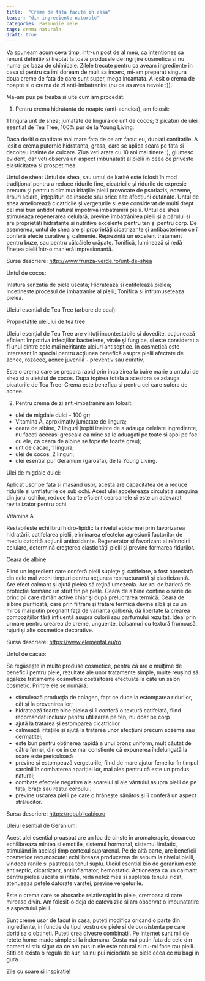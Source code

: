 ```yaml
---
title:  "Creme de fata facute in casa"
teaser: "din ingrediente naturale"
categories: Pasiunile mele
tags: crema naturala
draft: true
---
```


Va spuneam acum ceva timp, intr-un post de al meu, ca intentionez sa renunt definitiv si treptat la toate produsele de ingrijire cosmetica si nu numai pe baza de chimicale.
Zilele trecute pentru ca aveam ingrediente in casa si pentru ca imi doream de mult sa incerc, mi-am preparat singura doua creme de fata de care sunt super, mega incantata.
A iesit o crema de noapte si o crema de zi anti-imbatranire (nu ca as avea nevoie :)).

Ma-am pus pe treaba si uite cum am procedat:

1. Pentru crema hidratanta de noapte (anti-acneica), am folosit:

1 lingura unt de shea;
jumatate de lingura de unt de cocos;
3 picaturi de ulei esential de Tea Tree, 100% pur de la Young Living.

Daca doriti o cantitate mai mare fata de ce am facut eu, dublati cantitatile.
A iesit o crema puternic hidratanta, grasa, care se aplica seara pe fata si decolteu inainte de culcare. Ziua veti arata cu 10 ani mai tinere :), glumesc evident, dar veti observa un aspect imbunatatit al pielii in ceea ce priveste elasticitatea si prospetimea.

Untul de shea:
Untul de shea, sau untul de karité este folosit în mod tradițional pentru a reduce ridurile fine, cicatricile și ridurile de expresie precum și pentru a diminua iritațiile pielii provocate de psoriazis, eczeme, arsuri solare, înțepături de insecte sau orice alte afecțiuni cutanate. Untul de shea ameliorează cicatricile și vergeturile si este considerat de multi drept cel mai bun antidot natural impotriva imbatranirii pielii.
Untul de shea stimuleaza regenerarea celulară, previne îmbătrânirea pielii și a părului si are proprietăți hidratante și nutritive excelente pentru ten și pentru corp. De asemenea, untul de shea are și proprietăți cicatrizante și antibacteriene ce îi conferă efecte curative și calmente. Reprezintă un excelent tratament pentru buze, sau pentru călcâiele crăpate. Tonifică, luminează și redă finețea pielii într-o manieră impresionantă.

Sursa descriere: http://www.frunza-verde.ro/unt-de-shea

Untul de cocos:

Inlatura senzatia de piele uscata;
Hidrateaza si catifeleaza pielea;
Incetineste procesul de imbatranire al pielii;
Tonifica si infrumuseteaza pielea.

Uleiul esential de Tea Tree (arbore de ceai):

Proprietăţile uleiului de tea tree

 Uleiul esenţial de Tea Tree are virtuţi incontestabile și dovedite, acţionează eficient împotriva infecţiilor bacteriene, virale și fungice, și este considerat a fi unul dintre cele mai neiritante uleiuri antiseptice. În cosmetică este interesant în special pentru acţiunea benefică asupra pielii afectate de acnee, rozacee, acnee juvenilă - preventiv sau curativ.
 
 
 Este o crema care se prepara rapid prin incalzirea la baire marie a untului de shea si a uleiului de cocos. Dupa topirea totala a acestora se adauga picaturile de Tea Tree.
 Crema este benefica si pentru cei care sufera de acnee.
 
 
 2. Pentru crema de zi anti-imbatranire am folosit:
 
 - ulei de migdale dulci - 100 gr;
 - Vitamina A, aproximativ jumatate de lingura;
 - ceara de albine, 2 linguri (topiti inainte de a adauga celelate ingrediente, nu faceti aceeasi greseala ca mine sa le aduagati pe toate si apoi pe foc cu ele, ca ceara de albine se topeste foarte greu);
 - unt de cacao, 1 lingura;
 - ulei de cocos, 2 linguri;
 - ulei esential pur Geranium (garoafa), de la Young Living.
 
 Ulei de migdale dulci:
 
 Aplicat usor pe fata si masand usor, acesta are capacitatea de a reduce ridurile si umflaturile de sub ochi. Acest ulei accelereaza circulatia sanguina din jurul ochilor, reduce foarte eficient cearcanele si este un adevarat revitalizator pentru ochi.
 
 Vitamina A
 
 Restabileste echilibrul hidro-lipidic la nivelul epidermei prin favorizarea hidratării, catifelarea pielii, eliminarea efectelor agresiunii factorilor de mediu datorită acţiunii antioxidante. Regenerator şi favorizant al reînnoirii celulare, determină creşterea elasticităţii pielii şi previne formarea ridurilor.
 
 Ceara de albine
 
Fiind un ingredient care conferă pielii supleţe şi catifelare, a fost apreciată din cele mai vechi timpuri pentru acţiunea restructurantă şi elasticizantă. Are efect calmant şi ajută pielea să reţină umezeala. Are rol de barieră de protecţie formând un strat fin pe piele.
Ceara de albine conţine o serie de principii care rămân active chiar şi după prelucrarea termică. Ceara de albine purificată, care prin filtrare şi tratare termică devine albă şi cu un miros mai puţin pregnant faţă de varianta galbenă, dă libertate la crearea compoziţiilor fără influenţă asupra culorii sau parfumului rezultat. Ideal prin urmare pentru crearea de creme, unguente, balsamuri cu textură frumoasă, rujuri şi alte cosmetice decorative.

Sursa descriere: https://www.elemental.eu/ro

Untul de cacao:

Se regăsește în multe produse cosmetice, pentru că are o mulțime de beneficii pentru piele, rezultate ale unor tratamente simple, multe reușind să egaleze tratamente cosmetice costisitoare efectuate la câte un salon cosmetic. Printre ele se numără:

- stimulează producția de colagen, fapt ce duce la estomparea ridurilor, cât și la prevenirea lor;
- hidratează foarte bine pielea și îi conferă o textură catifelată, fiind recomandat inclusiv pentru utilizarea pe ten, nu doar pe corp
- ajută la tratarea și estomparea cicatricilor
- calmează iritațiile și ajută la tratarea unor afecțiuni precum eczema sau dermatitei;
- este bun pentru obținerea rapidă a unui bronz uniform, mult căutat de către femei, din ce în ce mai conștiente că expunerea îndelungată la soare este periculoasă
- previne și estompează vergeturile, fiind de mare ajutor femeilor în timpul sarcinii în combaterea apariției lor, mai ales pentru că este un produs natural;
- combate efectele negative ale soarelui și ale vântului asupra pielii de pe față, brațe sau restul corpului.
- previne uscarea pielii pe care o hrănește sănătos și îi conferă un aspect strălucitor.

Sursa descriere: https://republicabio.ro

Uleiul esential de Geranium:

Acest ulei esential proaspat are un loc de cinste  în aromaterapie, deoarece echilibreaza mintea si emotiile, sistemul hormonal, sistemul limfatic, stimulând în acelaşi timp cortexul suprarenal.
Pe de altă parte, are beneficii cosmetice recunoscute: echilibreaza producerea de sebum la nivelul pielii, vindeca ranile si pastreaza tenul suplu. Uleiul esential bio de geranium este antiseptic, cicatrizant, antiinflamator, hemostatic.
Actioneaza ca un calmant pentru pielea uscata si iritata, reda netezimea si supletea tenului ridat, atenueaza petele datorate varstei, previne vergeturile.

Este o crema care se abosarbe relativ rapid in piele, cremoasa si care miroase divin. Am folosit-o deja de cateva zile si am observat o imbunatatire a aspectului pielii.

Sunt creme usor de facut in casa, puteti modifica oricand o parte din ingrediente, in functie de tipul vostru de piele si de consistenta pe care doriti sa o obtineti.
Puteti crea divesre combinatii. Pe internet sunt mii de retete home-made simple si la indemana. Costa mai putin fata de cele din comert si stiu sigur ca ce am pus in ele este natural si nu-mi face rau pielii.
Stiti ca exista o regula de aur, sa nu pui niciodata pe piele ceea ce nu bagi in gura.

Zile cu soare si inspiratie!

   

